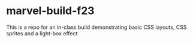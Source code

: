# marvel-build-f23
This is a repo for an in-class build demonstrating basic CSS layouts, CSS sprites and a light-box effect
